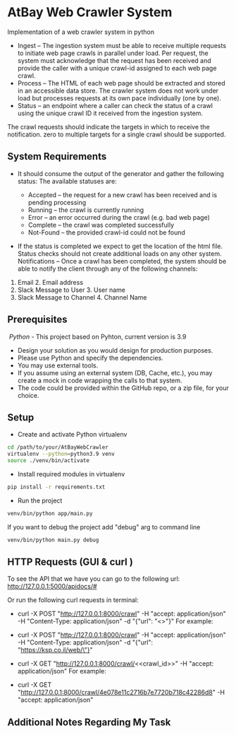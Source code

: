 # AtBay Web Crawler System

Implementation of a web crawler system in python

* Ingest – The ingestion system must be able to receive multiple requests to initiate web
page crawls in parallel under load. Per request, the system must acknowledge that the
request has been received and provide the caller with a unique crawl-id assigned to
each web page crawl.
* Process – The HTML of each web page should be extracted and stored in an accessible
data store. The crawler system does not work under load but processes requests at its
own pace individually (one by one).
* Status – an endpoint where a caller can check the status of a crawl using the unique
crawl ID it received from the ingestion system.



The crawl requests should indicate the targets in which to receive the notification. zero
to multiple targets for a single crawl should be supported.
## System Requirements

* It should consume the output of the generator and gather the following status:
The available statuses are:
  * Accepted – the request for a new crawl has been received and is pending
  processing
  * Running – the crawl is currently running
  * Error – an error occurred during the crawl (e.g. bad web page)
  * Complete – the crawl was completed successfully
  * Not-Found – the provided crawl-id could not be found

* If the status is completed we expect to get the location of the html file.
Status checks should not create additional loads on any other system.
Notifications – Once a crawl has been completed, the system should be able to notify
the client through any of the following channels:
1. Email 
   2. Email address
2. Slack Message to User 
   3. User name
3. Slack Message to Channel 
   4. Channel Name


## Prerequisites

⁠ ⁠*Python* - This project based on Pyhton, current version is 3.9
 
* Design your solution as you would design for production purposes.
* Please use Python and specify the dependencies.
* You may use external tools.
* If you assume using an external system (DB, Cache, etc.), you may create a mock
in code wrapping the calls to that system.
* The code could be provided within the GitHub repo, or a zip file, for your choice.

## Setup

* Create and activate Python virtualenv

```bash
cd /path/to/your/AtBayWebCrawler
virtualenv --python=python3.9 venv
source ./venv/bin/activate
```

* Install required modules in virtualenv

```bash
pip install -r requirements.txt
```

* Run the project

```bash
venv/bin/python app/main.py 
```

If you want to debug the project add "debug" arg to command line

```bash
venv/bin/python main.py debug
```

## HTTP Requests (GUI & curl )

To see the API that we have you can go to the following url:
<br>
http://127.0.0.1:5000/apidocs/#
</br>

Or run the following curl requests in terminal:

* curl -X POST "http://127.0.0.1:8000/crawl" -H "accept: application/json" -H "Content-Type: application/json" -d "{\"url\": \"<<WANTED URL TO CRAWL>>\"}"
For example:
* curl -X POST "http://127.0.0.1:8000/crawl" -H "accept: application/json" -H "Content-Type: application/json" -d "{\"url\": \"https://ksp.co.il/web/\"}"

* curl -X GET "http://127.0.0.1:8000/crawl/<<crawl_id>>" -H "accept: application/json"
For example:
* curl -X GET "http://127.0.0.1:8000/crawl/4e078e11c2716b7e7720b718c42286d8" -H "accept: application/json"

## Additional Notes Regarding My Task




